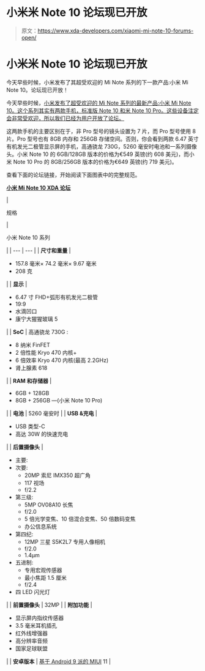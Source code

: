 # 小米米 Note 10 论坛现已开放

> 原文：<https://www.xda-developers.com/xiaomi-mi-note-10-forums-open/>

# 小米米 Note 10 论坛现已开放

今天早些时候，小米发布了其超受欢迎的 Mi Note 系列的下一款产品:小米 Mi Note 10。论坛现已开放！

今天早些时候，[小米发布了超受欢迎的 Mi Note 系列的最新产品:小米 Mi Note 10。这个系列其实有两款手机，标准版 Note 10 和米 Note 10 Pro。这些设备注定会非常受欢迎，所以我们已经为用户开放了论坛。](https://www.xda-developers.com/xiaomi-mi-note-10-mi-note-10-pro-redmi-note-8t-arrive-europe/)

这两款手机的主要区别在于，非 Pro 型号的镜头设置为 7 片，而 Pro 型号使用 8 片。Pro 型号也有 8GB 内存和 256GB 存储空间。否则，你会看到两款 6.47 英寸有机发光二极管显示屏的手机，高通骁龙 730G，5260 毫安时电池和一系列摄像头。小米 Note 10 的 6GB/128GB 版本的价格为€549 英镑(约 608 美元)，而小米 Note 10 Pro 的 8GB/256GB 版本的价格为€649 英镑(约 719 美元)。

查看下面的论坛链接，开始阅读下面图表中的完整规范。

**[小米 Mi Note 10 XDA 论坛](https://forum.xda-developers.com/mi-note-10)**

| 

规格

 | 

小米 Note 10 系列

 |
| --- | --- |
| **尺寸和重量** | 

*   157.8 毫米× 74.2 毫米× 9.67 毫米
*   208 克

 |
| **显示** | 

*   6.47 寸 FHD+弧形有机发光二极管
*   19:9
*   水滴凹口
*   康宁大猩猩玻璃 5

 |
| **SoC** | 高通骁龙 730G :

*   8 纳米 FinFET
*   2 倍性能 Kryo 470 内核+
*   6 倍效率 Kryo 470 内核(最高 2.2GHz)
*   肾上腺素 618

 |
| **RAM 和存储器** | 

*   6GB + 128GB
*   8GB + 256GB —(小米 Note 10 Pro)

 |
| **电池** | 5260 毫安时 |
| **USB &充电** | 

*   USB 类型-C
*   高达 30W 的快速充电

 |
| **后置摄像头** | 

*   主要:
*   次要:
    *   20MP 索尼 IMX350 超广角
    *   117 视场
    *   f/2.2
*   第三级:
    *   5MP OV08A10 长焦
    *   f/2.0
    *   5 倍光学变焦、10 倍混合变焦、50 倍数码变焦
    *   办公信息系统
*   第四纪:
    *   12MP 三星 S5K2L7 专用人像相机
    *   f/2.0
    *   1.4μm
*   五进制:
    *   专用宏观传感器
    *   最小焦距 1.5 厘米
    *   f/2.4
*   四 LED 闪光灯

 |
| **前置摄像头** | 32MP |
| **附加功能** | 

*   显示屏内指纹传感器
*   3.5 毫米耳机插孔
*   红外线增强器
*   高分辨率音频
*   国家足球联盟

 |
| **安卓版本** | [基于 Android 9 派的 MIUI](https://www.xda-developers.com/tag/miui/) 11 |